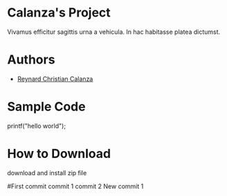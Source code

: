 # Calanza's Project
Vivamus efficitur sagittis urna a vehicula. In hac habitasse platea dictumst.
# Authors
* [Reynard Christian Calanza](https://github.com/Raenard-001)


# Sample Code
printf("hello world");

# How to Download
download and install zip file
 
#First commit  commit 1
commit 2
New commit 1




